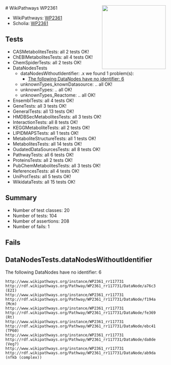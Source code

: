 <img style="float: right; width: 200px" src="https://upload.wikimedia.org/wikipedia/commons/thumb/8/83/Wplogo_with_text_500.png/640px-Wplogo_with_text_500.png" />
# WikiPathways WP2361

* WikiPathways: [WP2361](https://wikipathways.org/pathways/WP2361)
* Scholia: [WP2361](https://scholia.toolforge.org/wikipathways/WP2361)
## Tests
* CASMetabolitesTests: all 2 tests OK!
* ChEBIMetabolitesTests: all 4 tests OK!
* ChemSpiderTests: all 2 tests OK!
* DataNodesTests
    * dataNodesWithoutIdentifier: .x we found 1 problem(s):
        * [The following DataNodes have no identifier: 6](#d2d32fa5)
    * unknownTypes_knownDatasource: .. all OK!
    * unknownTypes: .. all OK!
    * unknownTypes_Reactome: .. all OK!
* EnsemblTests: all 4 tests OK!
* GeneTests: all 3 tests OK!
* GeneralTests: all 13 tests OK!
* HMDBSecMetabolitesTests: all 3 tests OK!
* InteractionTests: all 8 tests OK!
* KEGGMetaboliteTests: all 2 tests OK!
* LIPIDMAPSTests: all 1 tests OK!
* MetaboliteStructureTests: all 1 tests OK!
* MetabolitesTests: all 14 tests OK!
* OudatedDataSourcesTests: all 8 tests OK!
* PathwayTests: all 6 tests OK!
* ProteinsTests: all 2 tests OK!
* PubChemMetabolitesTests: all 3 tests OK!
* ReferencesTests: all 4 tests OK!
* UniProtTests: all 5 tests OK!
* WikidataTests: all 15 tests OK!


## Summary

* Number of test classes: 20
* Number of tests: 104
* Number of assertions: 208
* Number of fails: 1

## Fails

<a name="d2d32fa5" />

## DataNodesTests.dataNodesWithoutIdentifier

The following DataNodes have no identifier: 6
```
http://www.wikipathways.org/instance/WP2361_rr117731 http://rdf.wikipathways.org/Pathway/WP2361_rr117731/DataNode/a76c3 (E2I)
http://www.wikipathways.org/instance/WP2361_rr117731 http://rdf.wikipathways.org/Pathway/WP2361_rr117731/DataNode/f194a (Mcm)
http://www.wikipathways.org/instance/WP2361_rr117731 http://rdf.wikipathways.org/Pathway/WP2361_rr117731/DataNode/fe369 (Rt)
http://www.wikipathways.org/instance/WP2361_rr117731 http://rdf.wikipathways.org/Pathway/WP2361_rr117731/DataNode/ebc41 (TP60)
http://www.wikipathways.org/instance/WP2361_rr117731 http://rdf.wikipathways.org/Pathway/WP2361_rr117731/DataNode/da8de (Veg?)
http://www.wikipathways.org/instance/WP2361_rr117731 http://rdf.wikipathways.org/Pathway/WP2361_rr117731/DataNode/ab9da (nfkb (complex))
```

